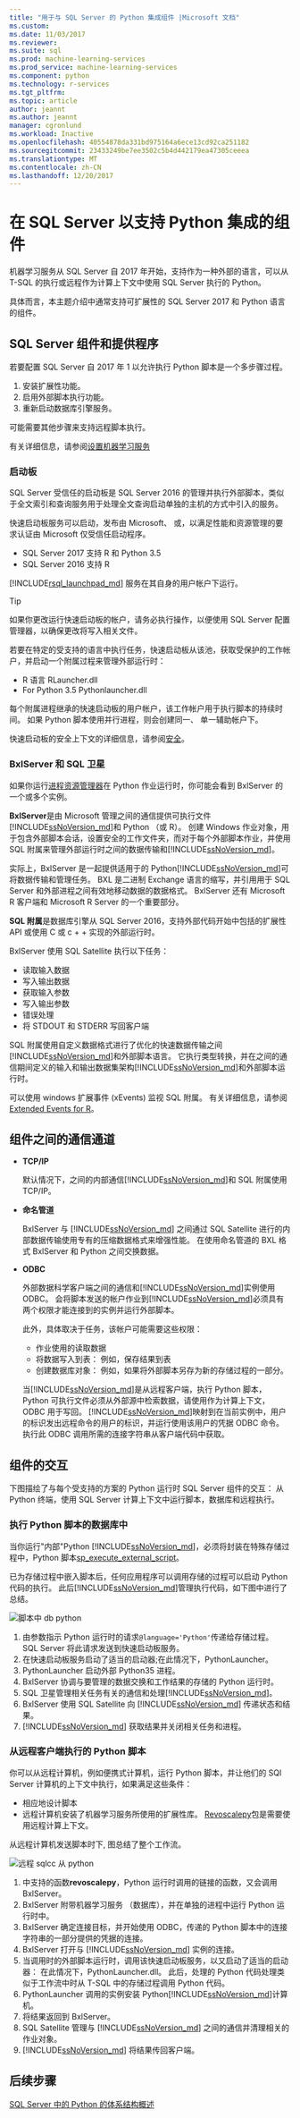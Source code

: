```yaml
---
title: "用于与 SQL Server 的 Python 集成组件 |Microsoft 文档"
ms.custom: 
ms.date: 11/03/2017
ms.reviewer: 
ms.suite: sql
ms.prod: machine-learning-services
ms.prod_service: machine-learning-services
ms.component: python
ms.technology: r-services
ms.tgt_pltfrm: 
ms.topic: article
author: jeannt
ms.author: jeannt
manager: cgronlund
ms.workload: Inactive
ms.openlocfilehash: 40554878da331bd975164a6ece13cd92ca251182
ms.sourcegitcommit: 23433249be7ee3502c5b4d442179ea47305ceeea
ms.translationtype: MT
ms.contentlocale: zh-CN
ms.lasthandoff: 12/20/2017
---
```

# <a name="components-in-sql-server-to-support-python-integration"></a>在 SQL Server 以支持 Python 集成的组件

机器学习服务从 SQL Server 自 2017 年开始，支持作为一种外部的语言，可以从 T-SQL 的执行或远程作为计算上下文中使用 SQL Server 执行的 Python。

具体而言，本主题介绍中通常支持可扩展性的 SQL Server 2017 和 Python 语言的组件。

## <a name="sql-server-components-and-providers"></a>SQL Server 组件和提供程序

若要配置 SQL Server 自 2017 年 1 以允许执行 Python 脚本是一个多步骤过程。

1. 安装扩展性功能。
2. 启用外部脚本执行功能。
3. 重新启动数据库引擎服务。

可能需要其他步骤来支持远程脚本执行。

有关详细信息，请参阅[设置机器学习服务](setup-python-machine-learning-services.md)

### <a name="launchpad"></a>启动板

SQL Server 受信任的启动板是 SQL Server 2016 的管理并执行外部脚本，类似于全文索引和查询服务用于处理全文查询启动单独的主机的方式中引入的服务。

快速启动板服务可以启动，发布由 Microsoft、 或，以满足性能和资源管理的要求认证由 Microsoft 仅受信任启动程序。

+ SQL Server 2017 支持 R 和 Python 3.5
+ SQL Server 2016 支持 R

[!INCLUDE[rsql_launchpad_md](../../includes/rsql-launchpad-md.md)] 服务在其自身的用户帐户下运行。

> [!TIP]
> 如果你更改运行快速启动板的帐户，请务必执行操作，以便使用 SQL Server 配置管理器，以确保更改将写入相关文件。

若要在特定的受支持的语言中执行任务，快速启动板从该池，获取受保护的工作帐户，并启动一个附属过程来管理外部运行时：

+ R 语言 RLauncher.dll
+ For Python 3.5 Pythonlauncher.dll

每个附属进程继承的快速启动板的用户帐户，该工作帐户用于执行脚本的持续时间。 如果 Python 脚本使用并行进程，则会创建同一、 单一辅助帐户下。

快速启动板的安全上下文的详细信息，请参阅[安全](security-overview-sql-server-python-services.md)。

### <a name="bxlserver-and-sql-satellite"></a>BxlServer 和 SQL 卫星

如果你运行[进程资源管理器](https://technet.microsoft.com/sysinternals/processexplorer.aspx)在 Python 作业运行时，你可能会看到 BxlServer 的一个或多个实例。

**BxlServer**是由 Microsoft 管理之间的通信提供可执行文件[!INCLUDE[ssNoVersion_md](../../includes/ssnoversion-md.md)]和 Python （或 R）。 创建 Windows 作业对象，用于包含外部脚本会话，设置安全的工作文件夹，而对于每个外部脚本作业，并使用 SQL 附属来管理外部运行时之间的数据传输和[!INCLUDE[ssNoVersion_md](../../includes/ssnoversion-md.md)]。

实际上，BxlServer 是一起提供适用于的 Python[!INCLUDE[ssNoVersion_md](../../includes/ssnoversion-md.md)]可将数据传输和管理任务。 BXL 是二进制 Exchange 语言的缩写，并引用用于 SQL Server 和外部进程之间有效地移动数据的数据格式。 BxlServer 还有 Microsoft R 客户端和 Microsoft R Server 的一个重要部分。

**SQL 附属**是数据库引擎从 SQL Server 2016，支持外部代码开始中包括的扩展性 API 或使用 C 或 c + + 实现的外部运行时。

BxlServer 使用 SQL Satellite 执行以下任务：

+ 读取输入数据
+ 写入输出数据
+ 获取输入参数
+ 写入输出参数
+ 错误处理
+ 将 STDOUT 和 STDERR 写回客户端

SQL 附属使用自定义数据格式进行了优化的快速数据传输之间[!INCLUDE[ssNoVersion_md](../../includes/ssnoversion-md.md)]和外部脚本语言。 它执行类型转换，并在之间的通信期间定义的输入和输出数据集架构[!INCLUDE[ssNoVersion_md](../../includes/ssnoversion-md.md)]和外部脚本运行时。

可以使用 windows 扩展事件 (xEvents) 监视 SQL 附属。 有关详细信息，请参阅[Extended Events for R](../../advanced-analytics/r/extended-events-for-sql-server-r-services.md)。

## <a name="communication-channels-between-components"></a>组件之间的通信通道

+ **TCP/IP**

  默认情况下，之间的内部通信[!INCLUDE[ssNoVersion_md](../../includes/ssnoversion-md.md)]和 SQL 附属使用 TCP/IP。

+ **命名管道**

  BxlServer 与 [!INCLUDE[ssNoVersion_md](../../includes/ssnoversion-md.md)] 之间通过 SQL Satellite 进行的内部数据传输使用专有的压缩数据格式来增强性能。 在使用命名管道的 BXL 格式 BxlServer 和 Python 之间交换数据。

+ **ODBC**

  外部数据科学客户端之间的通信和[!INCLUDE[ssNoVersion_md](../../includes/ssnoversion-md.md)]实例使用 ODBC。 会将脚本发送的帐户作业到[!INCLUDE[ssNoVersion_md](../../includes/ssnoversion-md.md)]必须具有两个权限才能连接到的实例并运行外部脚本。

  此外，具体取决于任务，该帐户可能需要这些权限：

  + 作业使用的读取数据
  + 将数据写入到表： 例如，保存结果到表
  + 创建数据库对象： 例如，如果将外部脚本另存为新的存储过程的一部分。

  当[!INCLUDE[ssNoVersion_md](../../includes/ssnoversion-md.md)]是从远程客户端，执行 Python 脚本，Python 可执行文件必须从外部源中检索数据，请使用作为计算上下文，ODBC 用于写回。 [!INCLUDE[ssNoVersion_md](../../includes/ssnoversion-md.md)]映射到在当前实例中，用户的标识发出远程命令的用户的标识，并运行使用该用户的凭据 ODBC 命令。 执行此 ODBC 调用所需的连接字符串从客户端代码中获取。

## <a name="interaction-of-components"></a>组件的交互

下图描绘了与每个受支持的方案的 Python 运行时 SQL Server 组件的交互： 从 Python 终端，使用 SQL Server 计算上下文中运行脚本，数据库和远程执行。

### <a name="python-scripts-executed-in-database"></a>执行 Python 脚本的数据库中

当你运行"内部"Python [!INCLUDE[ssNoVersion_md](../../includes/ssnoversion-md.md)]，必须将封装在特殊存储过程中，Python 脚本[sp_execute_external_script](../../relational-databases/system-stored-procedures/sp-execute-external-script-transact-sql.md)。

已为存储过程中嵌入脚本后，任何应用程序可以调用存储的过程可以启动 Python 代码的执行。  此后[!INCLUDE[ssNoVersion_md](../../includes/ssnoversion-md.md)]管理执行代码，如下图中进行了总结。

![脚本中 db python](../../advanced-analytics/python/media/script-in-db-python2.png)

1. 由参数指示 Python 运行时的请求`@language='Python'`传递给存储过程。 SQL Server 将此请求发送到快速启动板服务。
2. 在快速启动板服务启动了适当的启动器;在此情况下，PythonLauncher。
3. PythonLauncher 启动外部 Python35 进程。
4. BxlServer 协调与要管理的数据交换和工作结果的存储的 Python 运行时。
5. SQL 卫星管理相关任务有关的通信和处理[!INCLUDE[ssNoVersion_md](../../includes/ssnoversion-md.md)]。
6. BxlServer 使用 SQL Satellite 向 [!INCLUDE[ssNoVersion_md](../../includes/ssnoversion-md.md)] 传递状态和结果。
7. [!INCLUDE[ssNoVersion_md](../../includes/ssnoversion-md.md)] 获取结果并关闭相关任务和进程。

### <a name="python-scripts-executed-from-a-remote-client"></a>从远程客户端执行的 Python 脚本

你可以从远程计算机，例如便携式计算机，运行 Python 脚本，并让他们的 SQl Server 计算机的上下文中执行，如果满足这些条件：

+ 相应地设计脚本
+ 远程计算机安装了机器学习服务所使用的扩展性库。 [Revoscalepy](what-is-revoscalepy.md)包是需要使用远程计算上下文。

从远程计算机发送脚本时下, 图总结了整个工作流。

![远程 sqlcc 从 python](../../advanced-analytics/python/media/remote-sqlcc-from-python3.png)

1. 中支持的函数**revoscalepy**，Python 运行时调用的链接的函数，又会调用 BxlServer。
2. BxlServer 附带机器学习服务 （数据库），并在单独的进程中运行 Python 运行时中。
3. BxlServer 确定连接目标，并开始使用 ODBC，传递的 Python 脚本中的连接字符串的一部分提供的凭据的连接。
4. BxlServer 打开与 [!INCLUDE[ssNoVersion_md](../../includes/ssnoversion-md.md)] 实例的连接。
5. 当调用时的外部脚本运行时，调用该快速启动板服务，以又启动了适当的启动器： 在此情况下，PythonLauncher.dll。 此后，处理的 Python 代码处理类似于工作流中时从 T-SQL 中的存储过程调用 Python 代码。
6. PythonLauncher 调用的实例安装 Python[!INCLUDE[ssNoVersion_md](../../includes/ssnoversion-md.md)]计算机。
7. 将结果返回到 BxlServer。
8. SQL Satellite 管理与 [!INCLUDE[ssNoVersion_md](../../includes/ssnoversion-md.md)] 之间的通信并清理相关的作业对象。
9. [!INCLUDE[ssNoVersion_md](../../includes/ssnoversion-md.md)] 将结果传回客户端。

## <a name="next-steps"></a>后续步骤

[SQL Server 中的 Python 的体系结构概述](architecture-overview-sql-server-python.md)
